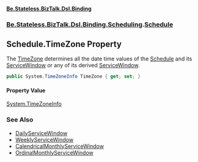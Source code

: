 #### [Be.Stateless.BizTalk.Dsl.Binding](README.md 'README')
### [Be.Stateless.BizTalk.Dsl.Binding.Scheduling](Be.Stateless.BizTalk.Dsl.Binding.Scheduling.md 'Be.Stateless.BizTalk.Dsl.Binding.Scheduling').[Schedule](Schedule.md 'Be.Stateless.BizTalk.Dsl.Binding.Scheduling.Schedule')

## Schedule.TimeZone Property

The [TimeZone](Schedule.TimeZone.md 'Be.Stateless.BizTalk.Dsl.Binding.Scheduling.Schedule.TimeZone') determines all the date time values of the [Schedule](Schedule.md 'Be.Stateless.BizTalk.Dsl.Binding.Scheduling.Schedule') and its [ServiceWindow](Schedule.ServiceWindow.md 'Be.Stateless.BizTalk.Dsl.Binding.Scheduling.Schedule.ServiceWindow') or any of its derived [ServiceWindow](Schedule.ServiceWindow.md 'Be.Stateless.BizTalk.Dsl.Binding.Scheduling.Schedule.ServiceWindow').

```csharp
public System.TimeZoneInfo TimeZone { get; set; }
```

#### Property Value
[System.TimeZoneInfo](https://docs.microsoft.com/en-us/dotnet/api/System.TimeZoneInfo 'System.TimeZoneInfo')

### See Also
- [DailyServiceWindow](DailyServiceWindow.md 'Be.Stateless.BizTalk.Dsl.Binding.Scheduling.DailyServiceWindow')
- [WeeklyServiceWindow](WeeklyServiceWindow.md 'Be.Stateless.BizTalk.Dsl.Binding.Scheduling.WeeklyServiceWindow')
- [CalendricalMonthlyServiceWindow](CalendricalMonthlyServiceWindow.md 'Be.Stateless.BizTalk.Dsl.Binding.Scheduling.CalendricalMonthlyServiceWindow')
- [OrdinalMonthlyServiceWindow](OrdinalMonthlyServiceWindow.md 'Be.Stateless.BizTalk.Dsl.Binding.Scheduling.OrdinalMonthlyServiceWindow')